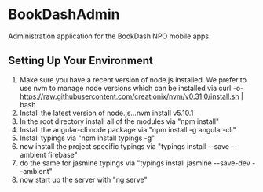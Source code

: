 # BookDashAdmin
Administration application for the BookDash NPO mobile apps.

## Setting Up Your Environment

1.  Make sure you have a recent version of node.js installed.  We prefer to use nvm to manage node versions which can be installed via curl -o- https://raw.githubusercontent.com/creationix/nvm/v0.31.0/install.sh | bash
2.  Install the latest version of node.js...nvm install v5.10.1
3.  In the root directory install all of the modules via "npm install"
4.  Install the angular-cli node package via "npm install -g angular-cli"
5.  Install typings via "npm install typings -g"
6.  now install the project specific typings via "typings install --save --ambient firebase"
7.  do the same for jasmine typings via "typings install jasmine --save-dev --ambient"
8.  now start up the server with "ng serve"
